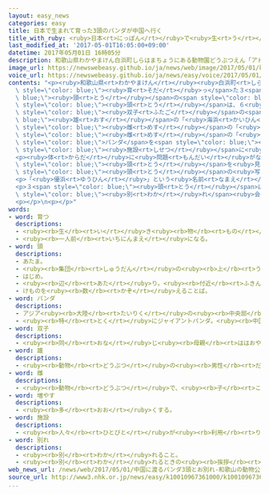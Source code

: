 ```yaml
---
layout: easy_news
categories: easy
title: 日本で生まれて育った3頭のパンダが中国へ行く
title_with_ruby: <ruby>日本<rt>にっぽん</rt></ruby>で<ruby>生<rt>う</rt></ruby>まれて<ruby>育<rt>そだ</rt></ruby>った３<ruby>頭<rt>とう</rt></ruby>のパンダが<ruby>中国<rt>ちゅうごく</rt></ruby>へ<ruby>行<rt>い</rt></ruby>く
last_modified_at: '2017-05-01T16:05:00+09:00'
datetime: 2017年05月01日 16時05分
description: 和歌山県わかやまけん白浜町しらはまちょうにある動物園どうぶつえん「アドベンチャーワールド」で生うまれて育そだった３頭とうのパンダが、中国ちゅうごくへ行いくことになりました。
image_url: https://newswebeasy.github.io/ja/news/web/image/2017/05/01/k10010967361000.jpg
voice_url: https://newswebeasy.github.io/ja/news/easy/voice/2017/05/01/k10010967361000.mp3
contents: "<p><ruby>和歌山県<rt>わかやまけん</rt></ruby><ruby>白浜町<rt>しらはまちょう</rt></ruby>にある<ruby>動物園<rt>どうぶつえん</rt></ruby>「アドベンチャーワールド」で<ruby>生<rt>う</rt></ruby>まれて<span\
  \ style=\"color: blue;\"><ruby>育<rt>そだ</rt></ruby>っ</span>た３<span style=\"color:\
  \ blue;\"><ruby>頭<rt>とう</rt></ruby></span>の<span style=\"color: blue;\">パンダ</span>が、<ruby>中国<rt>ちゅうごく</rt></ruby>へ<ruby>行<rt>い</rt></ruby>くことになりました。３<span\
  \ style=\"color: blue;\"><ruby>頭<rt>とう</rt></ruby></span>は、６<ruby>歳<rt>さい</rt></ruby>で<span\
  \ style=\"color: blue;\"><ruby>双子<rt>ふたご</rt></ruby></span>の<span style=\"color:\
  \ blue;\"><ruby>雄<rt>おす</rt></ruby></span>の「<ruby>海浜<rt>かいひん</rt></ruby>」と<span\
  \ style=\"color: blue;\"><ruby>雌<rt>めす</rt></ruby></span>の「<ruby>陽浜<rt>ようひん</rt></ruby>」、４<ruby>歳<rt>さい</rt></ruby>の<span\
  \ style=\"color: blue;\"><ruby>雌<rt>めす</rt></ruby></span>の「<ruby>優浜<rt>ゆうひん</rt></ruby>」です。６<ruby>月<rt>がつ</rt></ruby>に<ruby>中国<rt>ちゅうごく</rt></ruby>の<ruby>成都市<rt>せいとし</rt></ruby>の<span\
  \ style=\"color: blue;\">パンダ</span>を<span style=\"color: blue;\"><ruby>増<rt>ふ</rt></ruby>やす</span>ための<span\
  \ style=\"color: blue;\"><ruby>施設<rt>しせつ</rt></ruby></span>に<ruby>行<rt>い</rt></ruby>きます。</p>\n\
  <p><ruby>体<rt>からだ</rt></ruby>に<ruby>問題<rt>もんだい</rt></ruby>がないかチェックをするため、５<ruby>月<rt>がつ</rt></ruby><ruby>１日<rt>ついたち</rt></ruby>から<ruby>動物園<rt>どうぶつえん</rt></ruby>で３<span\
  \ style=\"color: blue;\"><ruby>頭<rt>とう</rt></ruby></span>を<ruby>見<rt>み</rt></ruby>ることができなくなりました。４<ruby>月<rt>がつ</rt></ruby>３０<ruby>日<rt>にち</rt></ruby>は<ruby>大勢<rt>おおぜい</rt></ruby>の<ruby>人<rt>ひと</rt></ruby>が<ruby>来<rt>き</rt></ruby>て、３<span\
  \ style=\"color: blue;\"><ruby>頭<rt>とう</rt></ruby></span>の<ruby>写真<rt>しゃしん</rt></ruby>を<ruby>撮<rt>と</rt></ruby>っていました。</p>\n\
  <p>「<ruby>優浜<rt>ゆうひん</rt></ruby>」という<ruby>名前<rt>なまえ</rt></ruby>を<ruby>考<rt>かんが</rt></ruby>えた<ruby>１人<rt>ひとり</rt></ruby>だという<ruby>男性<rt>だんせい</rt></ruby>は「とても<ruby>寂<rt>さび</rt></ruby>しいですが、<ruby>中国<rt>ちゅうごく</rt></ruby>へ<ruby>行<rt>い</rt></ruby>っても<ruby>元気<rt>げんき</rt></ruby>でいてほしいです」と<ruby>話<rt>はな</rt></ruby>していました。</p>\n\
  <p>３<span style=\"color: blue;\"><ruby>頭<rt>とう</rt></ruby></span>は、６<ruby>月<rt>がつ</rt></ruby><ruby>４日<rt>よっか</rt></ruby>のお<span\
  \ style=\"color: blue;\"><ruby>別<rt>わか</rt></ruby>れ</span><ruby>会<rt>かい</rt></ruby>のあと、<ruby>５日<rt>いつか</rt></ruby>に<ruby>飛行機<rt>ひこうき</rt></ruby>で<ruby>中国<rt>ちゅうごく</rt></ruby>へ<ruby>行<rt>い</rt></ruby>く<ruby>予定<rt>よてい</rt></ruby>です。</p>\n\
  <p></p>\n<p></p>"
words:
- word: 育つ
  descriptions:
  - <ruby><rb>生</rb><rt>い</rt></ruby>き<ruby><rb>物</rb><rt>もの</rt></ruby>が、<ruby><rb>大</rb><rt>おお</rt></ruby>きくなる。
  - <ruby><rb>一人前</rb><rt>いちにんまえ</rt></ruby>になる。
- word: 頭
  descriptions:
  - あたま。
  - <ruby><rb>集団</rb><rt>しゅうだん</rt></ruby>の<ruby><rb>上</rb><rt>うえ</rt></ruby>に<ruby><rb>立</rb><rt>た</rt></ruby>つ<ruby><rb>者</rb><rt>もの</rt></ruby>。
  - はじめ。
  - <ruby><rb>辺</rb><rt>あた</rt></ruby>り。<ruby><rb>付近</rb><rt>ふきん</rt></ruby>。
  - けものを<ruby><rb>数</rb><rt>かぞ</rt></ruby>えることば。
- word: パンダ
  descriptions:
  - アジア<ruby><rb>大陸</rb><rt>たいりく</rt></ruby>の<ruby><rb>中央部</rb><rt>ちゅうおうぶ</rt></ruby>にすむけもの。ジャイアントパンダとレッサーパンダがいる。
  - <ruby><rb>特</rb><rt>とく</rt></ruby>にジャイアントパンダ。<ruby><rb>中国西部</rb><rt>ちゅうごくせいぶ</rt></ruby>の<ruby><rb>山地</rb><rt>さんち</rt></ruby>にすむ。<ruby><rb>体</rb><rt>からだ</rt></ruby>は<ruby><rb>白</rb><rt>しろ</rt></ruby>と<ruby><rb>黒</rb><rt>くろ</rt></ruby>に<ruby><rb>色分</rb><rt>いろわ</rt></ruby>けされて、<ruby><rb>顔</rb><rt>かお</rt></ruby>つきや<ruby><rb>動作</rb><rt>どうさ</rt></ruby>がかわいい。
- word: 双子
  descriptions:
  - <ruby><rb>同</rb><rt>おな</rt></ruby>じ<ruby><rb>母親</rb><rt>ははおや</rt></ruby>から、<ruby><rb>一度</rb><rt>いちど</rt></ruby>に<ruby><rb>生</rb><rt>う</rt></ruby>まれた、<ruby><rb>二人</rb><rt>ふたり</rt></ruby>の<ruby><rb>子</rb><rt>こ</rt></ruby>。<ruby><rb>双生児</rb><rt>そうせいじ</rt></ruby>。
- word: 雄
  descriptions:
  - <ruby><rb>動物</rb><rt>どうぶつ</rt></ruby>の<ruby><rb>男性</rb><rt>だんせい</rt></ruby>にあたるもの。
- word: 雌
  descriptions:
  - <ruby><rb>動物</rb><rt>どうぶつ</rt></ruby>で、<ruby><rb>子</rb><rt>こ</rt></ruby>や<ruby><rb>卵</rb><rt>たまご</rt></ruby>を<ruby><rb>生</rb><rt>う</rt></ruby>む<ruby><rb>能力</rb><rt>のうりょく</rt></ruby>があるほう。
- word: 増やす
  descriptions:
  - <ruby><rb>多</rb><rt>おお</rt></ruby>くする。
- word: 施設
  descriptions:
  - <ruby><rb>人々</rb><rt>ひとびと</rt></ruby>が<ruby><rb>利用</rb><rt>りよう</rt></ruby>できるように<ruby><rb>作</rb><rt>つく</rt></ruby>った<ruby><rb>設備</rb><rt>せつび</rt></ruby>。
- word: 別れ
  descriptions:
  - <ruby><rb>別</rb><rt>わか</rt></ruby>れること。
  - <ruby><rb>別</rb><rt>わか</rt></ruby>れるときの<ruby><rb>挨拶</rb><rt>あいさつ</rt></ruby>。
web_news_url: /news/web/2017/05/01/中国に渡るパンダ3頭とお別れ-和歌山の動物公園/
source_url: http://www3.nhk.or.jp/news/easy/k10010967361000/k10010967361000.html
...
```

